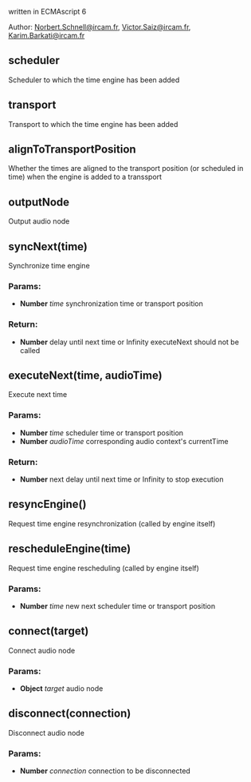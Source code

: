 

<!-- Start ./src/index.js -->

written in ECMAscript 6

Author: Norbert.Schnell@ircam.fr, Victor.Saiz@ircam.fr, Karim.Barkati@ircam.fr

## scheduler

Scheduler to which the time engine has been added

## transport

Transport to which the time engine has been added

## alignToTransportPosition

Whether the times are aligned to the transport position (or scheduled in time) when the engine is added to a transsport

## outputNode

Output audio node

## syncNext(time)

Synchronize time engine

### Params: 

* **Number** *time* synchronization time or transport position

### Return:

* **Number** delay until next time or Infinity executeNext should not be called

## executeNext(time, audioTime)

Execute next time

### Params: 

* **Number** *time* scheduler time or transport position
* **Number** *audioTime* corresponding audio context's currentTime

### Return:

* **Number** next delay until next time or Infinity to stop execution

## resyncEngine()

Request time engine resynchronization (called by engine itself)

## rescheduleEngine(time)

Request time engine rescheduling (called by engine itself)

### Params: 

* **Number** *time* new next scheduler time or transport position

## connect(target)

Connect audio node

### Params: 

* **Object** *target* audio node

## disconnect(connection)

Disconnect audio node

### Params: 

* **Number** *connection* connection to be disconnected

<!-- End ./src/index.js -->

